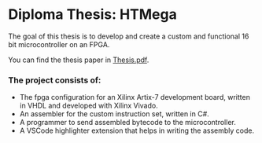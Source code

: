 # Diploma Thesis: HTMega

The goal of this thesis is to develop and create a custom and functional 16 bit microcontroller on an FPGA.

You can find the thesis paper in [Thesis.pdf](Thesis.pdf).

### The project consists of:
- The fpga configuration for an Xilinx Artix-7 development board, written in VHDL and developed with Xilinx Vivado.
- An assembler for the custom instruction set, written in C#.
- A programmer to send assembled bytecode to the microcontroller.
- A VSCode highlighter extension that helps in writing the assembly code.
